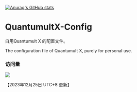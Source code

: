 [![Anurag's GitHub stats](https://github-readme-stats.vercel.app/api?username=loongfzs)](https://github.com/anuraghazra/github-readme-stats)

# QuantumultX-Config

自用Quantumult X 的配置文件。

The configuration file of Quantumult X, purely for personal use.

### 访问量

![](http://profile-counter.glitch.me/loongfzs/count.svg)

【2023年12月25日 UTC+8 更新】